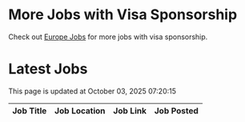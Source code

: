 # More Jobs with Visa Sponsorship

Check out [Europe Jobs](https://github.com/sureshparimi/europejobs#latest-jobs) for more jobs with visa sponsorship.

# Latest Jobs

This page is updated at October 03, 2025 07:20:15

| Job Title | Job Location | Job Link | Job Posted |
| --- | --- | --- | --- |
